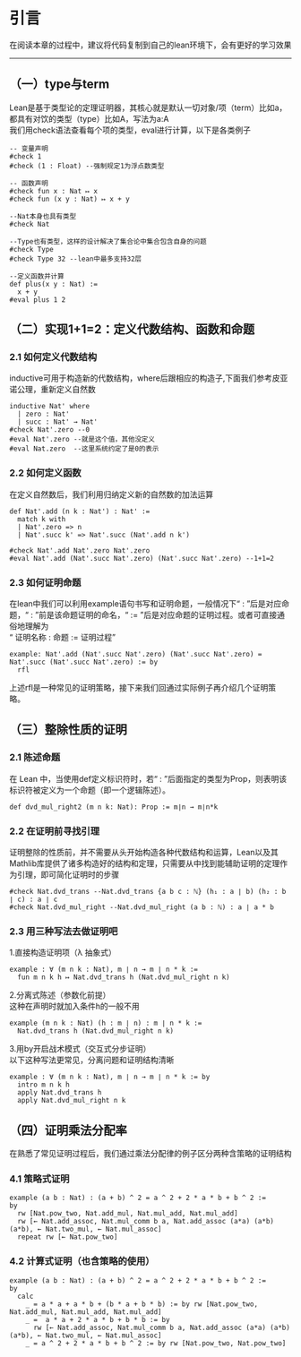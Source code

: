 # 引言

在阅读本章的过程中，建议将代码复制到自己的lean环境下，会有更好的学习效果

---

## （一）type与term

Lean是基于类型论的定理证明器，其核心就是默认一切对象/项（term）比如a，都具有对饮的类型（type）比如A，写法为a:A<br/>
我们用check语法查看每个项的类型，eval进行计算，以下是各类例子

```
-- 变量声明
#check 1
#check (1 : Float) --强制规定1为浮点数类型

-- 函数声明
#check fun x : Nat ↦ x 
#check fun (x y : Nat) ↦ x + y

--Nat本身也具有类型
#check Nat

--Type也有类型，这样的设计解决了集合论中集合包含自身的问题
#check Type
#check Type 32 --lean中最多支持32层

--定义函数并计算
def plus(x y : Nat) :=
  x + y
#eval plus 1 2
```

## （二）实现1+1=2：定义代数结构、函数和命题

### 2.1 如何定义代数结构

inductive可用于构造新的代数结构，where后跟相应的构造子,下面我们参考皮亚诺公理，重新定义自然数

```
inductive Nat' where
  | zero : Nat'
  | succ : Nat' → Nat'
#check Nat'.zero --0
#eval Nat'.zero --就是这个值，其他没定义
#eval Nat.zero  --这里系统约定了是0的表示
```

### 2.2 如何定义函数

在定义自然数后，我们利用归纳定义新的自然数的加法运算
```
def Nat'.add (n k : Nat') : Nat' :=
  match k with
  | Nat'.zero => n
  | Nat'.succ k' => Nat'.succ (Nat'.add n k')

#check Nat'.add Nat'.zero Nat'.zero
#eval Nat'.add (Nat'.succ Nat'.zero) (Nat'.succ Nat'.zero) --1+1=2
```

### 2.3 如何证明命题
在lean中我们可以利用example语句书写和证明命题，一般情况下“ : ”后是对应命题，“ : ”前是该命题证明的命名，“ := ”后是对应命题的证明过程。或者可直接通俗地理解为<br/>
“ 证明名称 : 命题 := 证明过程”

```
example: Nat'.add (Nat'.succ Nat'.zero) (Nat'.succ Nat'.zero) = Nat'.succ (Nat'.succ Nat'.zero) := by
  rfl
```
上述rfl是一种常见的证明策略，接下来我们回通过实际例子再介绍几个证明策略。

## （三）整除性质的证明

### 2.1 陈述命题
在 Lean 中，当使用def定义标识符时，若“ : ”后面指定的类型为Prop，则表明该标识符被定义为一个命题（即一个逻辑陈述）。
```
def dvd_mul_right2 (m n k: Nat): Prop := m∣n → m∣n*k
```

### 2.2 在证明前寻找引理
证明整除的性质前，并不需要从头开始构造各种代数结构和运算，Lean以及其Mathlib库提供了诸多构造好的结构和定理，只需要从中找到能辅助证明的定理作为引理，即可简化证明时的步骤
```
#check Nat.dvd_trans --Nat.dvd_trans {a b c : ℕ} (h₁ : a ∣ b) (h₂ : b ∣ c) : a ∣ c
#check Nat.dvd_mul_right --Nat.dvd_mul_right (a b : ℕ) : a ∣ a * b
```
### 2.3 用三种写法去做证明吧
1.直接构造证明项（λ 抽象式）
```
example : ∀ (m n k : Nat), m ∣ n → m ∣ n * k :=
  fun m n k h ↦ Nat.dvd_trans h (Nat.dvd_mul_right n k)
```
2.分离式陈述（参数化前提）<br/>
这种在声明时就加入条件h的一般不用
```
example (m n k : Nat) (h : m ∣ n) : m ∣ n * k :=
  Nat.dvd_trans h (Nat.dvd_mul_right n k)
```
3.用by开启战术模式（交互式分步证明）
<br/>以下这种写法更常见，分离问题和证明结构清晰
```
example : ∀ (m n k : Nat), m ∣ n → m ∣ n * k := by
  intro m n k h
  apply Nat.dvd_trans h
  apply Nat.dvd_mul_right n k
```

## （四）证明乘法分配率
在熟悉了常见证明过程后，我们通过乘法分配律的例子区分两种含策略的证明结构
### 4.1 策略式证明
```
example (a b : Nat) : (a + b) ^ 2 = a ^ 2 + 2 * a * b + b ^ 2 :=
by
  rw [Nat.pow_two, Nat.add_mul, Nat.mul_add, Nat.mul_add]
  rw [← Nat.add_assoc, Nat.mul_comm b a, Nat.add_assoc (a*a) (a*b) (a*b), ← Nat.two_mul, ← Nat.mul_assoc]
  repeat rw [← Nat.pow_two]
```

### 4.2 计算式证明（也含策略的使用）
```
example (a b : Nat) : (a + b) ^ 2 = a ^ 2 + 2 * a * b + b ^ 2 :=
by
  calc
    _ = a * a + a * b + (b * a + b * b) := by rw [Nat.pow_two, Nat.add_mul, Nat.mul_add, Nat.mul_add]
    _ =  a * a + 2 * a * b + b * b := by
      rw [← Nat.add_assoc, Nat.mul_comm b a, Nat.add_assoc (a*a) (a*b) (a*b), ← Nat.two_mul, ← Nat.mul_assoc]
    _ = a ^ 2 + 2 * a * b + b ^ 2 := by rw [Nat.pow_two, Nat.pow_two]
```
